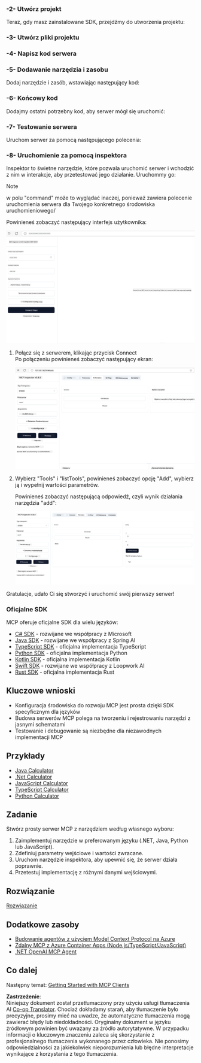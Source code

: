 <!--
CO_OP_TRANSLATOR_METADATA:
{
  "original_hash": "262e6e510f0c3fe1e36180eadcd67c33",
  "translation_date": "2025-06-02T17:32:12+00:00",
  "source_file": "03-GettingStarted/01-first-server/README.md",
  "language_code": "pl"
}
-->
### -2- Utwórz projekt

Teraz, gdy masz zainstalowane SDK, przejdźmy do utworzenia projektu:

### -3- Utwórz pliki projektu

### -4- Napisz kod serwera

### -5- Dodawanie narzędzia i zasobu

Dodaj narzędzie i zasób, wstawiając następujący kod:

### -6- Końcowy kod

Dodajmy ostatni potrzebny kod, aby serwer mógł się uruchomić:

### -7- Testowanie serwera

Uruchom serwer za pomocą następującego polecenia:

### -8- Uruchomienie za pomocą inspektora

Inspektor to świetne narzędzie, które pozwala uruchomić serwer i wchodzić z nim w interakcje, aby przetestować jego działanie. Uruchommy go:

> [!NOTE]
> w polu "command" może to wyglądać inaczej, ponieważ zawiera polecenie uruchomienia serwera dla Twojego konkretnego środowiska uruchomieniowego/

Powinieneś zobaczyć następujący interfejs użytkownika:

![Connect](../../../../translated_images/connect.141db0b2bd05f096fb1dd91273771fd8b2469d6507656c3b0c9df4b3c5473929.pl.png)

1. Połącz się z serwerem, klikając przycisk Connect  
   Po połączeniu powinieneś zobaczyć następujący ekran:

   ![Connected](../../../../translated_images/connected.73d1e042c24075d386cacdd4ee7cd748c16364c277d814e646ff2f7b5eefde85.pl.png)

2. Wybierz "Tools" i "listTools", powinieneś zobaczyć opcję "Add", wybierz ją i wypełnij wartości parametrów.

   Powinieneś zobaczyć następującą odpowiedź, czyli wynik działania narzędzia "add":

   ![Result of running add](../../../../translated_images/ran-tool.a5a6ee878c1369ec1e379b81053395252a441799dbf23416c36ddf288faf8249.pl.png)

Gratulacje, udało Ci się stworzyć i uruchomić swój pierwszy serwer!

### Oficjalne SDK

MCP oferuje oficjalne SDK dla wielu języków:
- [C# SDK](https://github.com/modelcontextprotocol/csharp-sdk) - rozwijane we współpracy z Microsoft
- [Java SDK](https://github.com/modelcontextprotocol/java-sdk) - rozwijane we współpracy z Spring AI
- [TypeScript SDK](https://github.com/modelcontextprotocol/typescript-sdk) - oficjalna implementacja TypeScript
- [Python SDK](https://github.com/modelcontextprotocol/python-sdk) - oficjalna implementacja Python
- [Kotlin SDK](https://github.com/modelcontextprotocol/kotlin-sdk) - oficjalna implementacja Kotlin
- [Swift SDK](https://github.com/modelcontextprotocol/swift-sdk) - rozwijane we współpracy z Loopwork AI
- [Rust SDK](https://github.com/modelcontextprotocol/rust-sdk) - oficjalna implementacja Rust

## Kluczowe wnioski

- Konfiguracja środowiska do rozwoju MCP jest prosta dzięki SDK specyficznym dla języków
- Budowa serwerów MCP polega na tworzeniu i rejestrowaniu narzędzi z jasnymi schematami
- Testowanie i debugowanie są niezbędne dla niezawodnych implementacji MCP

## Przykłady

- [Java Calculator](../samples/java/calculator/README.md)
- [.Net Calculator](../../../../03-GettingStarted/samples/csharp)
- [JavaScript Calculator](../samples/javascript/README.md)
- [TypeScript Calculator](../samples/typescript/README.md)
- [Python Calculator](../../../../03-GettingStarted/samples/python)

## Zadanie

Stwórz prosty serwer MCP z narzędziem według własnego wyboru:
1. Zaimplementuj narzędzie w preferowanym języku (.NET, Java, Python lub JavaScript).
2. Zdefiniuj parametry wejściowe i wartości zwracane.
3. Uruchom narzędzie inspektora, aby upewnić się, że serwer działa poprawnie.
4. Przetestuj implementację z różnymi danymi wejściowymi.

## Rozwiązanie

[Rozwiązanie](./solution/README.md)

## Dodatkowe zasoby

- [Budowanie agentów z użyciem Model Context Protocol na Azure](https://learn.microsoft.com/azure/developer/ai/intro-agents-mcp)
- [Zdalny MCP z Azure Container Apps (Node.js/TypeScript/JavaScript)](https://learn.microsoft.com/samples/azure-samples/mcp-container-ts/mcp-container-ts/)
- [.NET OpenAI MCP Agent](https://learn.microsoft.com/samples/azure-samples/openai-mcp-agent-dotnet/openai-mcp-agent-dotnet/)

## Co dalej

Następny temat: [Getting Started with MCP Clients](/03-GettingStarted/02-client/README.md)

**Zastrzeżenie**:  
Niniejszy dokument został przetłumaczony przy użyciu usługi tłumaczenia AI [Co-op Translator](https://github.com/Azure/co-op-translator). Chociaż dokładamy starań, aby tłumaczenie było precyzyjne, prosimy mieć na uwadze, że automatyczne tłumaczenia mogą zawierać błędy lub niedokładności. Oryginalny dokument w języku źródłowym powinien być uważany za źródło autorytatywne. W przypadku informacji o kluczowym znaczeniu zaleca się skorzystanie z profesjonalnego tłumaczenia wykonanego przez człowieka. Nie ponosimy odpowiedzialności za jakiekolwiek nieporozumienia lub błędne interpretacje wynikające z korzystania z tego tłumaczenia.